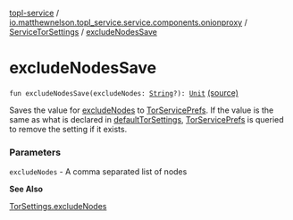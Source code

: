 [topl-service](../../index.md) / [io.matthewnelson.topl_service.service.components.onionproxy](../index.md) / [ServiceTorSettings](index.md) / [excludeNodesSave](./exclude-nodes-save.md)

# excludeNodesSave

`fun excludeNodesSave(excludeNodes: `[`String`](https://kotlinlang.org/api/latest/jvm/stdlib/kotlin/-string/index.html)`?): `[`Unit`](https://kotlinlang.org/api/latest/jvm/stdlib/kotlin/-unit/index.html) [(source)](https://github.com/05nelsonm/TorOnionProxyLibrary-Android/blob/master/topl-service/src/main/java/io/matthewnelson/topl_service/service/components/onionproxy/ServiceTorSettings.kt#L231)

Saves the value for [excludeNodes](exclude-nodes-save.md#io.matthewnelson.topl_service.service.components.onionproxy.ServiceTorSettings$excludeNodesSave(kotlin.String)/excludeNodes) to [TorServicePrefs](../../io.matthewnelson.topl_service.prefs/-tor-service-prefs/index.md). If the value is the same as what is
declared in [defaultTorSettings](default-tor-settings.md), [TorServicePrefs](../../io.matthewnelson.topl_service.prefs/-tor-service-prefs/index.md) is queried to remove the setting if
it exists.

### Parameters

`excludeNodes` - A comma separated list of nodes

**See Also**

[TorSettings.excludeNodes](../../..//topl-core-base/io.matthewnelson.topl_core_base/-tor-settings/exclude-nodes.md)

